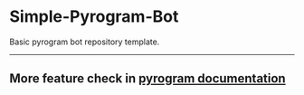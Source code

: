# Simple-Pyrogram-Bot

Basic pyrogram bot repository template.

---

## More feature check in [pyrogram documentation](https://docs.pyrogram.org)
